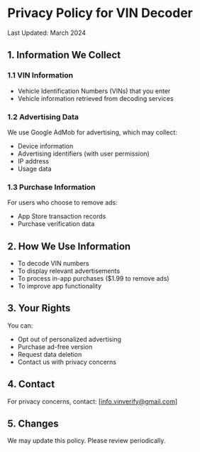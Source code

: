 # Privacy Policy for VIN Decoder

Last Updated: March 2024

## 1. Information We Collect

### 1.1 VIN Information
- Vehicle Identification Numbers (VINs) that you enter
- Vehicle information retrieved from decoding services

### 1.2 Advertising Data
We use Google AdMob for advertising, which may collect:
- Device information
- Advertising identifiers (with user permission)
- IP address
- Usage data

### 1.3 Purchase Information
For users who choose to remove ads:
- App Store transaction records
- Purchase verification data

## 2. How We Use Information
- To decode VIN numbers
- To display relevant advertisements
- To process in-app purchases ($1.99 to remove ads)
- To improve app functionality

## 3. Your Rights
You can:
- Opt out of personalized advertising
- Purchase ad-free version
- Request data deletion
- Contact us with privacy concerns

## 4. Contact
For privacy concerns, contact: [info.vinverify@gmail.com]

## 5. Changes
We may update this policy. Please review periodically.
